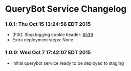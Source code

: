 # QueryBot Service Changelog

### 1.0.1: Thu Oct 15 13:24:56 EDT 2015
* [FIX]: Stop logging cookie header: [#539](https://github.com/cinema6/cwrx/issues/539)
* Extra deployment steps: None

### 1.0.0: Wed Oct  7 17:42:07 EDT 2015
* Initial querybot service ready to be deployed to staging

